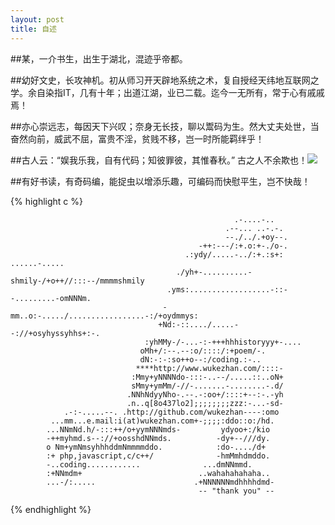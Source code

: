 ```yaml
---
layout: post
title: 自述
---
```


##某，一介书生，出生于湖北，混迹乎帝都。

##幼好文史，长攻神机。初从师习开天辟地系统之术，复自授经天纬地互联网之学。余自染指IT，几有十年；出道江湖，业已二载。迄今一无所有，常于心有戚戚焉！

##亦心崇远志，每因天下兴叹；奈身无长技，聊以鬻码为生。然大丈夫处世，当奋然向前，威武不屈，富贵不淫，贫贱不移，岂一时所能羁绊乎！

##古人云：“娱我乐我，自有代码；知彼罪彼，其惟春秋。” 古之人不余欺也！![](http://img.t.sinajs.cn/t35/style/images/common/face/ext/normal/0b/tootha_thumb.gif)

##有好书读，有奇码编，能捉虫以增添乐趣，可编码而快慰平生，岂不快哉！

{% highlight c %}

                                                      .-....-..
                                                    .--... ..-.-.
                                                    --./../.+oy--.
                                              -++:---/:+.o:+-./o-.
                                           .:ydy/.....-../:+.:s+:           ......-.....
                                         ./yh+-..........-shmily-/+o++//:::--/mmmmshmily
                                       .yms:..................-::--.........-omNNNm.
                                      -mm..o:-...../.................-:/+oydmmys:
                                     +Nd:-::..../.....--://+osyhyssyhhs+:-.
                                  :yhMMy-/-...-:-+++hhhistoryyy+-....
                                 oMh+/:--.--:o/::::/:+poem/-.
                                 dN:-:-:so++o--:/coding.:-..
                                ****http://www.wukezhan.com/::::-
                               :Mmy+yNNNNdo-:::-..--/.....::..oN+
                               sMmy+ymMm/-//-.......-........-.d/
                              .NNhNdyyNho-.--.-:oo+/::::+--:-.-yh
                              .n..q[8o437lo2];;;;;;;;zzz:-...-sd-
                .-:-.....--. .http://github.com/wukezhan----:omo
             ...mm...e.mail:i(at)wukezhan.com+-;;;;:ddo::o:/hd.
            ...NNmNd.h/-:::++/o+yymNNNmds-         ydyoo+:/kio
            -++myhmd.s--://+oosshdNNmds.          -dy+--///dy.
            o Nm+ymNmsyhhhddmNmmmmddo.            :do-..../d+
            :+ php,javascript,c/c++/              -hmMmhdmddo.
            -..coding............              ...dmNNmmd.
            :+NNmdm+                          ..wahahahahaha..
            ...-/:.....                      .+NNNNNNmdhhhhdmd-
                                              -- "thank you" --

{% endhighlight %}